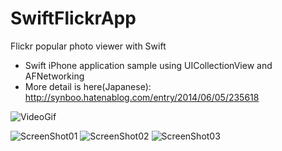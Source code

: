 SwiftFlickrApp
==============

Flickr popular photo viewer with Swift
* Swift iPhone application sample using UICollectionView and AFNetworking
* More detail is here(Japanese): http://synboo.hatenablog.com/entry/2014/06/05/235618

![VideoGif](https://raw.githubusercontent.com/synboo/SwiftFlickrApp/master/Video.gif)

![ScreenShot01](https://farm3.staticflickr.com/2903/14165768829_91b42f2047_b.jpg)
![ScreenShot02](https://farm4.staticflickr.com/3916/14351580334_d5488f512f_b.jpg)
![ScreenShot03](https://farm4.staticflickr.com/3871/14329316226_d9ff27471b_b.jpg)
